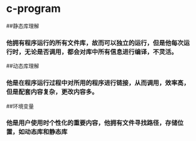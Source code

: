 # c-program
##静态库理解
###  他拥有程序运行的所有文件库，故而可以独立的运行，但是他每次运行时，无论是否调用，都会对库中所有信息进行编译，不灵活。
##动态库理解
###  他是在程序运行过程中对所用的程序进行链接，从而调用，效率高，但是配套内容复杂，更改内容多。
##环境变量
###  他是用户使用时个性化的重要内容，他拥有文件寻找路径，存储位置，如动态库和静态库
